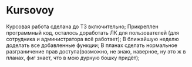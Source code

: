 # Kursovoy
Курсовая работа сделана до ТЗ включительно;
Прикреплен программный код, осталось доработать ЛК для пользователей (для сотрудника и администратора всё работает);
В ближайшую неделю доделать все добавленные функции;
В планах сделать нормальное разграничение прав доступа(возможно, не знаю, наверное, ну это ж в планах, фиг знает, что в мою дурную бошку придёт);
